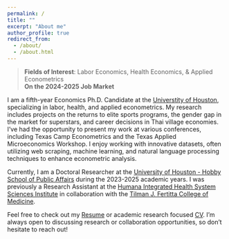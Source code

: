 ```yaml
---
permalink: /
title: ""
excerpt: "About me"
author_profile: true
redirect_from: 
  - /about/
  - /about.html
---
```


> **Fields of Interest**: Labor Economics, Health Economics, & Applied Econometrics  
> **On the 2024-2025 Job Market**

I am a fifth-year Economics Ph.D. Candidate at the [Universtity of Houston](https://www.uh.edu/class/economics/), specializing in labor, health, and applied econometrics. My research includes projects on the returns to elite sports programs, the gender gap in the market for superstars, and career decisions in Thai village economies. I’ve had the opportunity to present my work at various conferences, including Texas Camp Econometrics and the Texas Applied Microeconomics Workshop. I enjoy working with innovative datasets, often utilizing web scraping, machine learning, and natural language processing techniques to enhance econometric analysis.

Currently, I am a Doctoral Researcher at the [University of Houston - Hobby School of Public Affairs](https://uh.edu/hobby/) during the 2023-2025 academic years. I was previously a Research Assistant at the [Humana Integrated Health System Sciences Institute](https://uh.edu/medicine/research/humana-institute/) in collaboration with the [Tilman J. Fertitta College of Medicine](https://uh.edu/medicine).

Feel free to check out my <a href="/files/Holbrook.Jordan.Resume.07.2023_web.pdf">Resume</a> or academic research focused <a href="/files/cv_web.pdf">CV</a>. I’m always open to discussing research or collaboration opportunities, so don’t hesitate to reach out!



